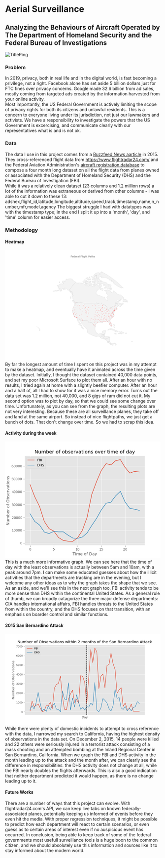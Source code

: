 # Aerial Surveillance
## Analyzing the Behaviours of Aircraft Operated by The Department of Homeland Security and the Federal Bureau of Investigations
![TitlePing](data/imgs/aerialTitle.png)
### Problem
In 2019, privacy, both in real life and in the digital world, is fast becoming a privilege, not a right. Facebook alone has set aside 5 billion dollars just for FTC fines over privacy concerns. Google made 32.6 billion from ad sales, mostly coming from targeted ads created by the information harvested from your online activity.  
Most importantly, the US Federal Government is actively limiting the scope of privacy rights for both its citizens and unlawful residents. This is a concern to everyone living under its jurisdiction, not just our lawmakers and activists. We have a responsibility to investigate the powers that the US Government is excercising, and communicate clearly with our representatives what is and is not ok. 
### Data
The data I use in this project comes from a [Buzzfeed News aarticle](https://github.com/BuzzFeedNews/2016-04-federal-surveillance-planes) in 2015. They cross-referenced flight data from https://www.flightradar24.com/ and the Federal Aviation Administration's [aircraft registration database](https://www.faa.gov/licenses_certificates/aircraft_certification/aircraft_registry/releasable_aircraft_download/) to compose a four month long dataset on all the flight data from planes owned or associated with the Department of Homeland Security (DHS) and the Federal Bureau of Investigation (FBI).  
While it was a relatively clean dataset (23 columns and 1.2 million rows) a lot of the information was extraneous or derived from other columns - I was able to cut it down to these 13: 
adshex,flight_id,latitude,longitude,altitude,speed,track,timestamp,name,n_number,mfr,model,agency 
The biggest struggle I had with datatypes was with the timestamp type; in the end I split it up into a 'month', 'day', and 'time' column for easier access. 
### Methodology
#### Heatmap
![Heatmap](data/imgs/2015-10-11.png)
By far the longest amount of time I spent on this project was in my attempt to make a heatmap, and eventually have it animated across the time given by the dataset. Initially, I thought the dataset contained 40,000 data points, and set my poor Microsoft Surface to plot them all. After an hour with no results, I tried again at home with a slightly beefier computer. After an hour and a half of, all I had to show for it was a nice memory error. Turns out the data set was 1.2 million, not 40,000, and 8 gigs of ram did not cut it. My second option was to plot by day, so that we could see some change over time. Unfortunately, as you can see from the graph, the resulting plots are not very interesting. Because these are all surveillance planes, they take off and land at the same airport. So instead of nice flightpaths, we just get a bunch of dots. That don't change over time. So we had to scrap this idea.
#### Activity during the week
![Weekly](data/imgs/HourlyStats.png)
This is a much more informative graph. We can see here that the time of day with the least observations is actually between 5am and 10am, with a peak around 7pm. I can make some educated guesses about how the illicit activities that the departments are tracking are in the evening, but I welcome any other ideas as to why the graph takes the shape that we see. As an aside, and we'll see this in the next graph too, FBI activity tends to be more dense than DHS within the continental United States. As a general rule of thumb, we can broadly catagorize the three major defense departments: CIA handles international affairs, FBI handles threats to the United States from within the country, and the DHS focuses on that transition, with an emphasis on boarder control and similar functions. 
#### 2015 San Bernardino Attack
![San Bernardino](data/imgs/SanBernardino.png)
While there were plenty of domestic incidents to attempt to cross reference with the data, I narrowed my search to California, having the highest density of observations in the data set. On December 2, 2015, 14 people were killed and 22 others were seriously injured in a terrorist attack consisting of a mass shooting and an attempted bombing at the Inland Regional Center in San Bernardino, California. When we graph the FBI and DHS activity in the month leading up to the attack and the month after, we can clearly see the difference in responsibilities: the DHS activity does not change at all, while the FBI nearly doubles the flights afterwards. This is also a good indication that neither department predicted it would happen, as there is no change leading up to it.
#### Future Works
There are a number of ways that this project can evolve. With flightradar24.com's API, we can keep live tabs on known federally-associated planes, potentially keeping us informed of events before they even hit the media. With proper regression techniques, it might be possible to predict how each department will react to certain scenarios, or even guess as to certain areas of interest even if no auspicious event has occurred. 
In conclusion, being able to keep track of some of the federal governments most usefull surveillance tools is a huge boon to the common citizen, and we should absolutely use this information and sources like it to stay informed about the modern world.
